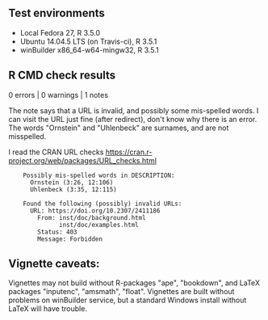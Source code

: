 ## Test environments
* Local Fedora 27, R 3.5.0
* Ubuntu 14.04.5 LTS (on Travis-ci), R 3.5.1
* winBuilder x86_64-w64-mingw32, R 3.5.1

## R CMD check results
0 errors | 0 warnings | 1 notes

The note says that a URL is invalid, and possibly some mis-spelled words. I can visit the URL just fine (after redirect), don't know why there is an error. The words "Ornstein" and "Uhlenbeck" are surnames, and are not misspelled.

I read the CRAN URL checks
https://cran.r-project.org/web/packages/URL_checks.html


```
	Possibly mis-spelled words in DESCRIPTION:
	  Ornstein (3:26, 12:106)
	  Uhlenbeck (3:35, 12:115)

	Found the following (possibly) invalid URLs:
	  URL: https://doi.org/10.2307/2411186
	    From: inst/doc/background.html
	          inst/doc/examples.html
	    Status: 403
	    Message: Forbidden
```

## Vignette caveats:
Vignettes may not build without R-packages "ape", "bookdown", and LaTeX packages "inputenc", "amsmath", "float". Vignettes are built without problems on winBuilder service, but a standard Windows install without LaTeX will have trouble.
